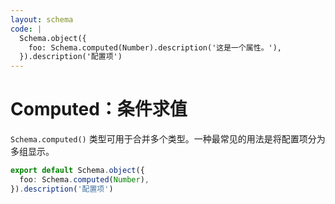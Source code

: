 ```yaml
---
layout: schema
code: |
  Schema.object({
    foo: Schema.computed(Number).description('这是一个属性。'),
  }).description('配置项')
---
```


# Computed：条件求值

`Schema.computed()` 类型可用于合并多个类型。一种最常见的用法是将配置项分为多组显示。

```ts
export default Schema.object({
  foo: Schema.computed(Number),
}).description('配置项')
```
